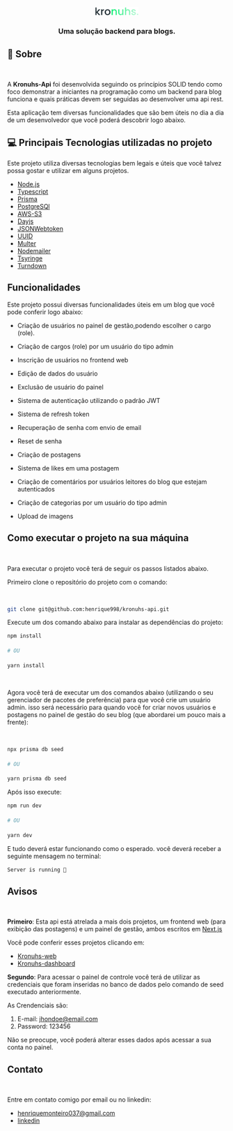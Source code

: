<div align="center">
  <img src="logo.svg" width="100px" />
  <h3>Uma solução backend para blogs.</h3>
</div>

## 📃 Sobre

<br />

A **Kronuhs-Api** foi desenvolvida seguindo os princípios SOLID tendo como foco demonstrar a iniciantes na programação como um backend para blog funciona e quais práticas devem ser seguidas ao desenvolver uma api rest.

Esta aplicação tem diversas funcionalidades que são bem úteis no dia a dia de um desenvolvedor que você poderá descobrir logo abaixo.

## 💻 Principais Tecnologias utilizadas no projeto

Este projeto utiliza diversas tecnologias bem legais e úteis que você talvez possa gostar e utilizar em alguns projetos.

- [Node.js](https://nodejs.org/en/about/)
- [Typescript](https://www.typescriptlang.org/)
- [Prisma](https://www.prisma.io/docs/getting-started/quickstart)
- [PostgreSQl](https://www.postgresql.org/)
- [AWS-S3](https://aws.amazon.com/pt/s3/?trk=9c7f9c59-8d98-452d-8a14-441a9b6492f3&sc_channel=ps&sc_campaign=acquisition&sc_medium=ACQ-P|PS-GO|Brand|Desktop|SU|Storage|S3|BR|PT|Text&s_kwcid=AL!4422!3!589951433462!p!!g!!amazonaws%20s3&ef_id=Cj0KCQjwgO2XBhCaARIsANrW2X2pIZ7PJP1dC9W2SBuL0KYqV-71_oJmaIFs0gqCh0N-MHrmMWvGEKMaAmJHEALw_wcB:G:s&s_kwcid=AL!4422!3!589951433462!p!!g!!amazonaws%20s3)
- [Dayjs](https://day.js.org/)
- [JSONWebtoken](https://www.npmjs.com/package/jsonwebtoken)
- [UUID](https://www.npmjs.com/package/uuid)
- [Multer](https://www.npmjs.com/package/multer)
- [Nodemailer](https://nodemailer.com/about/)
- [Tsyringe](https://www.npmjs.com/package/tsyringe)
- [Turndown](https://www.npmjs.com/package/turndown)

## Funcionalidades

Este projeto possui diversas funcionalidades úteis em um blog que você pode conferir logo abaixo:

- Criação de usuários no painel de gestão,podendo escolher o cargo (role).

- Criação de cargos (role) por um usuário do tipo admin

- Inscrição de usuários no frontend web

- Edição de dados do usuário

- Exclusão de usuário do painel

- Sistema de autenticação utilizando o padrão JWT

- Sistema de refresh token

- Recuperação de senha com envio de email

- Reset de senha

- Criação de postagens

- Sistema de likes em uma postagem

- Criação de comentários por usuários leitores do blog que estejam autenticados

- Criação de categorias por um usuário do tipo admin

- Upload de imagens

## Como executar o projeto na sua máquina

<br />

Para executar o projeto você terá de seguir os passos listados abaixo. 

Primeiro clone o repositório do projeto com o comando:

<br />

```bash
git clone git@github.com:henrique998/kronuhs-api.git
```

Execute um dos comando abaixo para instalar as dependências do projeto:

```bash
npm install

# OU

yarn install
```

<br />

Agora você terá de executar um dos comandos abaixo (utilizando o seu gerenciador de pacotes de preferência) para que você crie um usuário admin. isso será necessário para quando você for criar novos usuários e postagens no painel de gestão do seu blog (que abordarei um pouco mais a frente):

<br />

```bash
npx prisma db seed

# OU

yarn prisma db seed
```

Após isso execute:


```bash
npm run dev

# OU

yarn dev
```

E tudo deverá estar funcionando como o esperado. você deverá receber a seguinte mensagem no terminal:

```bash
Server is running 🚀
```

## Avisos 

<br />

**Primeiro**: Esta api está atrelada a mais dois projetos, um frontend web (para exibição das postagens) e um painel de gestão, ambos escritos em [Next.js](https://nextjs.org/docs)

Você pode conferir esses projetos clicando em:

- [Kronuhs-web](https://github.com/henrique998/kronuhs-web)
- [Kronuhs-dashboard](https://github.com/henrique998/kronuhs-dashbord)

**Segundo**: Para acessar o painel de controle você terá de utilizar as credenciais que foram inseridas no banco de dados pelo comando de seed executado anteriormente.

As Crendenciais são: 

1. E-mail: jhondoe@email.com
2. Password: 123456

Não se preocupe, você poderá alterar esses dados após acessar a sua conta no painel.

## Contato

<br />

Entre em contato comigo por email ou no linkedin:

- henriquemonteiro037@gmail.com
- [linkedin](https://www.linkedin.com/in/henrique-monteiro1/)

